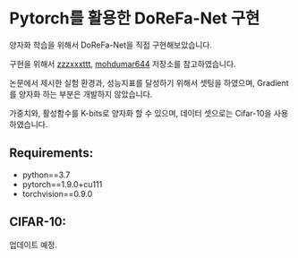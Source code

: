 # Pytorch를 활용한 DoReFa-Net 구현

양자화 학습을 위해서 DoReFa-Net을 직접 구현해보았습니다.

구현을 위해서 [zzzxxxttt](https://github.com/zzzxxxttt/pytorch_DoReFaNet),
[mohdumar644](https://github.com/mohdumar644/DoReFaNet-PyTorch)
저장소를 참고하였습니다.

논문에서 제시한 실험 환경과, 성능지표를 달성하기 위해서 셋팅을 하였으며,
Gradient를 양자화 하는 부분은 개발하지 않았습니다.

가중치와, 활성함수를 K-bits로 양자화 할 수 있으며, 데이터 셋으로는 Cifar-10을 사용하였습니다.

## Requirements:
- python==3.7
- pytorch==1.9.0+cu111
- torchvision==0.9.0

## CIFAR-10:

업데이트 예정.